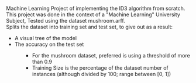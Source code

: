 Machine Learning Project of implementing the ID3 algorithm from scratch. <br>
This project was done in the context of a "Machine Learning" University Subject, Tested using the dataset mushroom.arff.<br>
Splits the dataset into training set and test set, to give out as a result:<br>
<ul>
    <li>A visual tree of the model</li>
    <li>The accuracy on the test set</li>
<ul>
<ul>
    <li>For the mushroom dataset, preferred is using a threshold of more than 0.9</li>
    <li>Training Size is the percentage of the dataset number of instances (although divided by 100; range between [0, 1])</li>
<ul>
